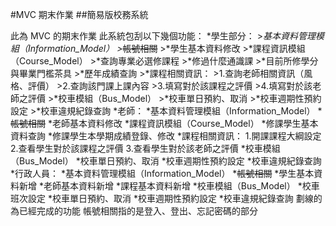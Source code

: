 #MVC 期末作業
##簡易版校務系統

此為 MVC 的期末作業
此系統包刮以下幾個功能：
*學生部分：
	>*基本資料管理模組（Information_Model）
		>*~~帳號相關~~
		>*學生基本資料修改
	>*課程資訊模組（Course_Model）
		>*查詢專業必選修課程
		>*修過什麼通識課
		>*目前所修學分與畢業門檻茶具
		>*歷年成績查詢
		>*課程相關資訊：
			>1.查詢老師相關資訊（風格、評價）
			>2.查詢該門課上課內容
			>3.填寫對於該課程之評價
			>4.填寫對於該老師之評價
	>*校車模組（Bus_Model）
		>*校車單日預約、取消
		>*校車週期性預約設定
		>*校車違規紀錄查詢
*老師：
	*基本資料管理模組（Information_Model）
		*~~帳號相關~~
		*老師基本資料修改
	*課程資訊模組（Course_Model）
		*修課學生基本資料查詢
		*修課學生本學期成績登錄、修改
		*課程相關資訊：
			1.開課課程大綱設定
			2.查看學生對於該課程之評價
			3.查看學生對於該老師之評價
	*校車模組（Bus_Model）
		*校車單日預約、取消
		*校車週期性預約設定
		*校車違規紀錄查詢
*行政人員：
	*基本資料管理模組（Information_Model）
		*~~帳號相關~~
		*學生基本資料新增
		*老師基本資料新增
		*課程基本資料新增
	*校車模組（Bus_Model）
		*校車班次設定
		*校車單日預約、取消
		*校車週期性預約設定
		*校車違規紀錄查詢
劃線的為已經完成的功能
帳號相關指的是登入、登出、忘記密碼的部分